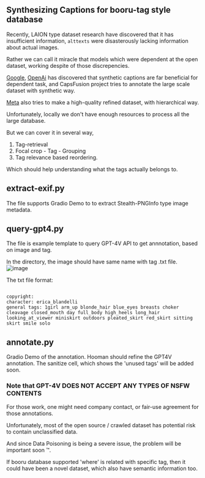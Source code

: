 ## Synthesizing Captions for booru-tag style database

Recently, LAION type dataset research have discovered that it has insufficient information, `alttexts` were disasterously lacking information about actual images.

Rather we can call it miracle that models which were dependent at the open dataset, working despite of those discrepencies.

[Google](https://arxiv.org/pdf/2310.16656.pdf), [OpenAi](https://cdn.openai.com/papers/dall-e-3.pdf) has discovered that synthetic captions are far
beneficial for dependent task, and CapsFusion project tries to annotate the large scale dataset with synthetic way.

[Meta](https://github.com/facebookresearch/DCI) also tries to make a high-quality refined dataset, with hierarchical way.

Unfortunately, locally we don't have enough resources to process all the large database.

But we can cover it in several way, 

1. Tag-retrieval
2. Focal crop - Tag - Grouping
3. Tag relevance based reordering.

Which should help understanding what the tags actually belongs to.



## extract-exif.py

The file supports Gradio Demo to to extract Stealth-PNGInfo type image metadata.

## query-gpt4.py

The file is example template to query GPT-4V API to get annnotation, based on image and tag.

In the directory, the image should have same name with tag .txt file.
![image](https://github.com/aria1th/caption-synthesize/assets/35677394/626ee09a-0a32-47eb-939d-1aec0c75a68e)

The txt file format:
```plaintext

copyright: 
character: erica_blandelli
general tags: 1girl arm_up blonde_hair blue_eyes breasts choker cleavage closed_mouth day full_body high_heels long_hair looking_at_viewer miniskirt outdoors pleated_skirt red_skirt sitting skirt smile solo

```

## annotate.py
Gradio Demo of the annotation.
Hooman should refine the GPT4V annotation. The sanitize cell, which shows the 'unused tags' will be added soon.



### Note that GPT-4V **DOES NOT ACCEPT ANY TYPES OF NSFW CONTENTS**
For those work, one might need company contact, or fair-use agreement for those annotations.

Unfortunately, most of the open source / crawled dataset has potential risk to contain unclassified data.

And since Data Poisoning is being a severe issue, the problem will be important soon :tm:.





If booru database supported 'where' is related with specific tag, then it could have been a novel dataset, which also have semantic information too.

